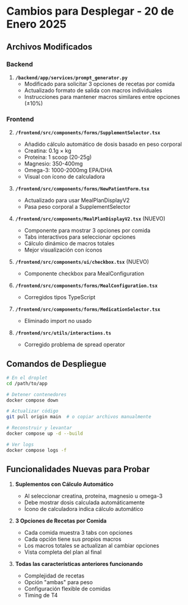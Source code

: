 # Cambios para Desplegar - 20 de Enero 2025

## Archivos Modificados

### Backend
1. **`/backend/app/services/prompt_generator.py`**
   - Modificado para solicitar 3 opciones de recetas por comida
   - Actualizado formato de salida con macros individuales
   - Instrucciones para mantener macros similares entre opciones (±10%)

### Frontend

2. **`/frontend/src/components/forms/SupplementSelector.tsx`**
   - Añadido cálculo automático de dosis basado en peso corporal
   - Creatina: 0.1g × kg
   - Proteína: 1 scoop (20-25g)
   - Magnesio: 350-400mg
   - Omega-3: 1000-2000mg EPA/DHA
   - Visual con ícono de calculadora

3. **`/frontend/src/components/forms/NewPatientForm.tsx`**
   - Actualizado para usar MealPlanDisplayV2
   - Pasa peso corporal a SupplementSelector

4. **`/frontend/src/components/MealPlanDisplayV2.tsx`** (NUEVO)
   - Componente para mostrar 3 opciones por comida
   - Tabs interactivos para seleccionar opciones
   - Cálculo dinámico de macros totales
   - Mejor visualización con íconos

5. **`/frontend/src/components/ui/checkbox.tsx`** (NUEVO)
   - Componente checkbox para MealConfiguration

6. **`/frontend/src/components/forms/MealConfiguration.tsx`**
   - Corregidos tipos TypeScript

7. **`/frontend/src/components/forms/MedicationSelector.tsx`**
   - Eliminado import no usado

8. **`/frontend/src/utils/interactions.ts`**
   - Corregido problema de spread operator

## Comandos de Despliegue

```bash
# En el droplet
cd /path/to/app

# Detener contenedores
docker compose down

# Actualizar código
git pull origin main  # o copiar archivos manualmente

# Reconstruir y levantar
docker compose up -d --build

# Ver logs
docker compose logs -f
```

## Funcionalidades Nuevas para Probar

1. **Suplementos con Cálculo Automático**
   - Al seleccionar creatina, proteína, magnesio u omega-3
   - Debe mostrar dosis calculada automáticamente
   - Ícono de calculadora indica cálculo automático

2. **3 Opciones de Recetas por Comida**
   - Cada comida muestra 3 tabs con opciones
   - Cada opción tiene sus propios macros
   - Los macros totales se actualizan al cambiar opciones
   - Vista completa del plan al final

3. **Todas las características anteriores funcionando**
   - Complejidad de recetas
   - Opción "ambas" para peso
   - Configuración flexible de comidas
   - Timing de T4